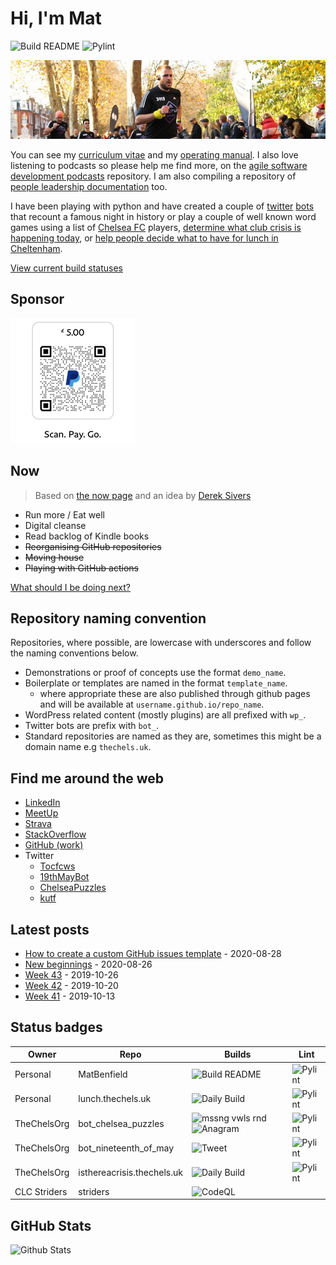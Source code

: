 # Hi, I'm Mat

![Build README](https://github.com/MatBenfield/MatBenfield/workflows/Build%20README/badge.svg) ![Pylint](https://github.com/MatBenfield/MatBenfield/workflows/Pylint/badge.svg)

![banner photo of Mat running in London](https://raw.githubusercontent.com/MatBenfield/MatBenfield/master/images/gh-header-image-cropped.jpg)

You can see my [curriculum vitae](https://github.com/MatBenfield/MatBenfield/blob/master/curriculum-vitae.md) and my [operating manual](https://github.com/MatBenfield/MatBenfield/blob/master/operating-manual.md). I also love listening to podcasts so please help me find more, on the [agile software development podcasts](https://github.com/MatBenfield/agile_software_development_podcasts) repository. I am also compiling a repository of [people leadership documentation](https://github.com/MatBenfield/people_leadership_documentation) too.

I have been playing with python and have created a couple of [twitter](https://github.com/TheChelsOrg/bot_nineteenth_of_may) [bots](https://github.com/TheChelsOrg/bot_twitter_word_games) that recount a famous night in history or play a couple of well known word games using a list of [Chelsea FC](https://github.com/TheChelsOrg/) players, [determine what club crisis is happening today](https://isthereacrisis.thechels.uk), or [help people decide what to have for lunch in Cheltenham](https://lunch.thechels.uk).

[View current build statuses](https://github.com/MatBenfield/MatBenfield/blob/master/builds_monitor.md)

## Sponsor

![Paypal donation qr code](https://raw.githubusercontent.com/MatBenfield/MatBenfield/master/images/paypal-qr-code-5.png)

## Now

> Based on [the now page](https://thenow.page) and an idea by [Derek Sivers](https://sive.rs/nowff)

- Run more / Eat well
- Digital cleanse
- Read backlog of Kindle books
- ~~Reorganising GitHub repositories~~
- ~~Moving house~~
- ~~Playing with GitHub actions~~

[What should I be doing next?](/MatBenfield/MatBenfield/issues/new?assignees=MatBenfield&labels=Next&template=next.md&title=Next%3A+)

## Repository naming convention

Repositories, where possible, are lowercase with underscores and follow the naming conventions below.

- Demonstrations or proof of concepts use the format `demo_name`.
- Boilerplate or templates are named in the format `template_name`.
  - where appropriate these are also published through github pages and will be available at `username.github.io/repo_name`.
- WordPress related content (mostly plugins) are all prefixed with `wp_`.
- Twitter bots are prefix with `bot_`.
- Standard repositories are named as they are, sometimes this might be a domain name e.g `thechels.uk`.

## Find me around the web

- [LinkedIn](https://www.linkedin.com/in/mat-benfield/)
- [MeetUp](https://www.meetup.com/members/197754442/)
- [Strava](https://www.strava.com/athletes/24249743)
- [StackOverflow](https://stackoverflow.com/users/894932/mat-benfield?tab=topactivity)
- [GitHub (work)](https://github.com/MatBenfieldHESA)
- Twitter
  - [Tocfcws](https://twitter.com/tocfcws)
  - [19thMayBot](https://twitter.com/19thMayBot)
  - [ChelseaPuzzles](https://twitter.com/ChelseaPuzzles)
  - [kutf](https://twitter.com/kutf)


## Latest posts

<!-- blog starts -->
- [How to create a custom GitHub issues template](https://thechels.uk/how-to-create-a-custom-issue-template-in-github) - 2020-08-28
- [New beginnings](https://thechels.uk/new-beginnings) - 2020-08-26
- [Week 43](https://thechels.uk/week-43) - 2019-10-26
- [Week 42](https://thechels.uk/week-42) - 2019-10-20
- [Week 41](https://thechels.uk/week-41) - 2019-10-13
<!-- blog ends -->


## Status badges

| Owner | Repo | Builds | Lint |
|--|--|--|--|
| Personal | MatBenfield | ![Build README](https://github.com/MatBenfield/MatBenfield/workflows/Build%20README/badge.svg) | ![Pylint](https://github.com/MatBenfield/MatBenfield/workflows/Pylint/badge.svg) | 
| Personal | lunch.thechels.uk | ![Daily Build](https://github.com/MatBenfield/lunch.thechels.uk/workflows/Daily%20Build/badge.svg) |![Pylint](https://github.com/MatBenfield/lunch.thechels.uk/workflows/Pylint/badge.svg)|
| TheChelsOrg | bot_chelsea_puzzles | ![mssng vwls rnd](https://github.com/TheChelsOrg/bot_chelsea_puzzles/workflows/mssng%20vwls%20rnd/badge.svg) ![Anagram](https://github.com/TheChelsOrg/bot_chelsea_puzzles/workflows/Anagram/badge.svg) | ![Pylint](https://github.com/TheChelsOrg/bot_chelsea_puzzles/workflows/Pylint/badge.svg)|
| TheChelsOrg | bot_nineteenth_of_may | ![Tweet](https://github.com/TheChelsOrg/bot_nineteenth_of_may/workflows/Tweet/badge.svg)| ![Pylint](https://github.com/TheChelsOrg/bot_nineteenth_of_may/workflows/Pylint/badge.svg)|
| TheChelsOrg | isthereacrisis.thechels.uk | ![Daily Build](https://github.com/TheChelsOrg/isthereacrisis.thechels.uk/workflows/Daily%20Build/badge.svg) | ![Pylint](https://github.com/TheChelsOrg/isthereacrisis.thechels.uk/workflows/Pylint/badge.svg) |
| CLC Striders | striders | ![CodeQL](https://github.com/CLCStriders/striders/workflows/CodeQL/badge.svg) |
## GitHub Stats

![Github Stats](https://github-readme-stats.vercel.app/api?username=MatBenfield&show_icons=true)
